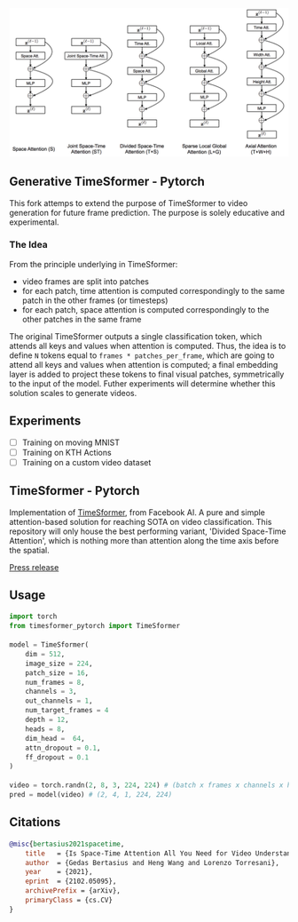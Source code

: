 <img src="./diagram.png" width="600px"></img>

## Generative TimeSformer - Pytorch
This fork attemps to extend the purpose of TimeSformer to video generation for future frame prediction. 
The purpose is solely educative and experimental.

### The Idea
From the principle underlying in TimeSformer:
- video frames are split into patches
- for each patch, time attention is computed correspondingly to the same patch in the other frames (or timesteps)
- for each patch, space attention is computed correspondingly to the other patches in the same frame

The original TimeSformer outputs a single classification token, which attends all keys and values when attention is computed.
Thus, the idea is to define `N` tokens equal to `frames * patches_per_frame`, which are going to attend all keys and values when attention is computed; a final embedding layer is added to project these tokens to final visual patches, symmetrically to the input of the model.
Futher experiments will determine whether this solution scales to generate videos.

## Experiments
- [ ] Training on moving MNIST
- [ ] Training on KTH Actions
- [ ] Training on a custom video dataset

## TimeSformer - Pytorch

Implementation of <a href="https://arxiv.org/abs/2102.05095">TimeSformer</a>, from Facebook AI. A pure and simple attention-based solution for reaching SOTA on video classification. This repository will only house the best performing variant, 'Divided Space-Time Attention', which is nothing more than attention along the time axis before the spatial.

<a href="https://ai.facebook.com/blog/timesformer-a-new-architecture-for-video-understanding/">Press release</a>

## Usage

```python
import torch
from timesformer_pytorch import TimeSformer

model = TimeSformer(
    dim = 512,
    image_size = 224,
    patch_size = 16,
    num_frames = 8,
    channels = 3,
    out_channels = 1,
    num_target_frames = 4
    depth = 12,
    heads = 8,
    dim_head =  64,
    attn_dropout = 0.1,
    ff_dropout = 0.1
)

video = torch.randn(2, 8, 3, 224, 224) # (batch x frames x channels x height x width)
pred = model(video) # (2, 4, 1, 224, 224)
```

## Citations

```bibtex
@misc{bertasius2021spacetime,
    title   = {Is Space-Time Attention All You Need for Video Understanding?}, 
    author  = {Gedas Bertasius and Heng Wang and Lorenzo Torresani},
    year    = {2021},
    eprint  = {2102.05095},
    archivePrefix = {arXiv},
    primaryClass = {cs.CV}
}
```
